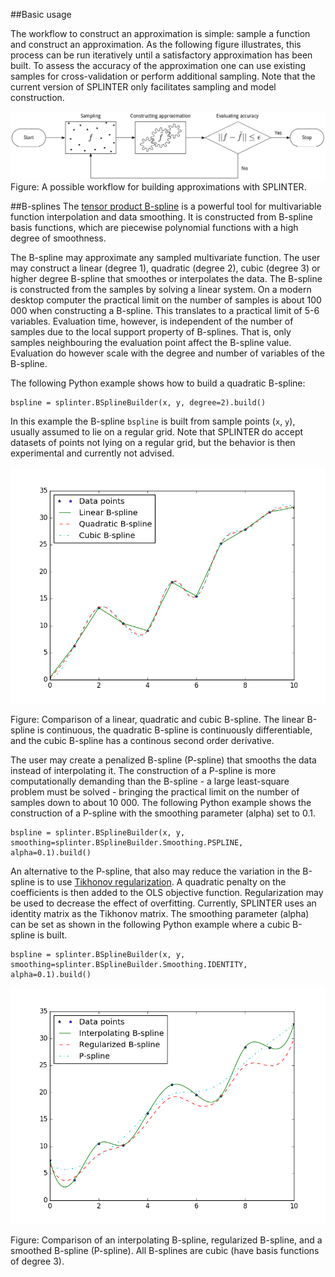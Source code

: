 
##Basic usage

The workflow to construct an approximation is simple: sample a function and construct an approximation. As the following figure illustrates, this process can be run iteratively until a satisfactory approximation has been built. To assess the accuracy of the approximation one can use existing samples for cross-validation or perform additional sampling. Note that the current version of SPLINTER only facilitates sampling and model construction. 

![Possible workflow with SPLINTER.](../assets/workflow.png)
Figure: A possible workflow for building approximations with SPLINTER.

##B-splines
The [tensor product B-spline](http://en.wikipedia.org/wiki/B-spline) is a powerful tool for multivariable function interpolation and data smoothing. It is constructed from B-spline basis functions, which are piecewise polynomial functions with a high degree of smoothness.

The B-spline may approximate any sampled multivariate function. The user may construct a linear (degree 1), quadratic (degree 2), cubic (degree 3) or higher degree B-spline that smoothes or interpolates the data. The B-spline is constructed from the samples by solving a linear system. On a modern desktop computer the practical limit on the number of samples is about 100 000 when constructing a B-spline. This translates to a practical limit of 5-6 variables. Evaluation time, however, is independent of the number of samples due to the local support property of B-splines. That is, only samples neighbouring the evaluation point affect the B-spline value. Evaluation do however scale with the degree and number of variables of the B-spline.

The following Python example shows how to build a quadratic B-spline:
```
bspline = splinter.BSplineBuilder(x, y, degree=2).build()
```
In this example the B-spline `bspline` is built from sample points (`x`, `y`), usually assumed to lie on a regular grid. Note that SPLINTER do accept datasets of points not lying on a regular grid, but the behavior is then experimental and currently not advised.

![Comparison of a linear, quadratic and cubic B-spline](../assets/bspline_degrees.png)

Figure: Comparison of a linear, quadratic and cubic B-spline. The linear B-spline is continuous, the quadratic B-spline is continuously differentiable, and the cubic B-spline has a continous second order derivative.

The user may create a penalized B-spline (P-spline) that smooths the data instead of interpolating it. The construction of a P-spline is more computationally demanding than the B-spline - a large least-square problem must be solved - bringing the practical limit on the number of samples down to about 10 000. The following Python example shows the construction of a P-spline with the smoothing parameter (alpha) set to 0.1.
```
bspline = splinter.BSplineBuilder(x, y, smoothing=splinter.BSplineBuilder.Smoothing.PSPLINE, alpha=0.1).build()
```

An alternative to the P-spline, that also may reduce the variation in the B-spline is to use [Tikhonov regularization](http://en.wikipedia.org/wiki/Tikhonov_regularization). A quadratic penalty on the coefficients is then added to the OLS objective function. Regularization may be used to decrease the effect of overfitting. Currently, SPLINTER uses an identity matrix as the Tikhonov matrix. The smoothing parameter (alpha) can be set as shown in the following Python example where a cubic B-spline is built.
```
bspline = splinter.BSplineBuilder(x, y, smoothing=splinter.BSplineBuilder.Smoothing.IDENTITY, alpha=0.1).build()
```

![Comparison of an interpolating B-spline, regularized B-spline, and P-spline](../assets/bspline_regularization.png)

Figure: Comparison of an interpolating B-spline, regularized B-spline, and a smoothed B-spline (P-spline). All B-splines are cubic (have basis functions of degree 3).
